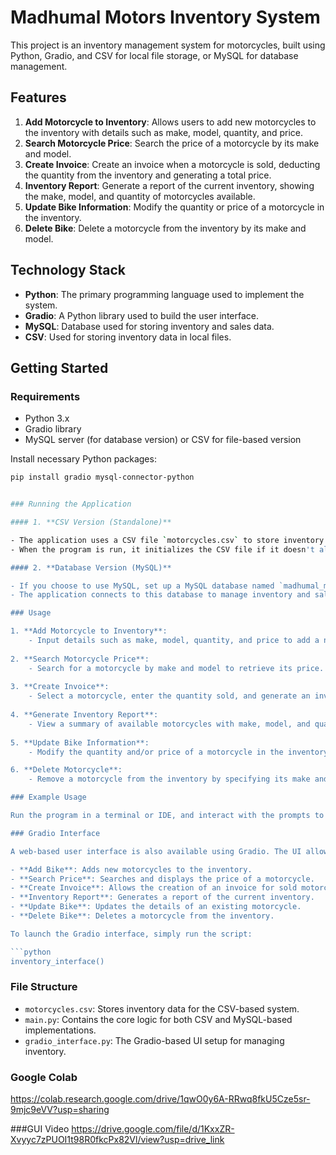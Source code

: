 # Madhumal Motors Inventory System

This project is an inventory management system for motorcycles, built using Python, Gradio, and CSV for local file storage, or MySQL for database management.

## Features

1. **Add Motorcycle to Inventory**: Allows users to add new motorcycles to the inventory with details such as make, model, quantity, and price.
2. **Search Motorcycle Price**: Search the price of a motorcycle by its make and model.
3. **Create Invoice**: Create an invoice when a motorcycle is sold, deducting the quantity from the inventory and generating a total price.
4. **Inventory Report**: Generate a report of the current inventory, showing the make, model, and quantity of motorcycles available.
5. **Update Bike Information**: Modify the quantity or price of a motorcycle in the inventory.
6. **Delete Bike**: Delete a motorcycle from the inventory by its make and model.

## Technology Stack

- **Python**: The primary programming language used to implement the system.
- **Gradio**: A Python library used to build the user interface.
- **MySQL**: Database used for storing inventory and sales data.
- **CSV**: Used for storing inventory data in local files.

## Getting Started

### Requirements

- Python 3.x
- Gradio library
- MySQL server (for database version) or CSV for file-based version

Install necessary Python packages:

```bash
pip install gradio mysql-connector-python


### Running the Application

#### 1. **CSV Version (Standalone)**

- The application uses a CSV file `motorcycles.csv` to store inventory data.
- When the program is run, it initializes the CSV file if it doesn't already exist, and allows the user to add, search, and delete motorcycles from the inventory.

#### 2. **Database Version (MySQL)**

- If you choose to use MySQL, set up a MySQL database named `madhumal_motors` and create the tables `inventory` and `sales`.
- The application connects to this database to manage inventory and sales data.

### Usage

1. **Add Motorcycle to Inventory**:
    - Input details such as make, model, quantity, and price to add a new motorcycle to the inventory.
   
2. **Search Motorcycle Price**:
    - Search for a motorcycle by make and model to retrieve its price.
   
3. **Create Invoice**:
    - Select a motorcycle, enter the quantity sold, and generate an invoice that updates the inventory.
   
4. **Generate Inventory Report**:
    - View a summary of available motorcycles with make, model, and quantity.
   
5. **Update Bike Information**:
    - Modify the quantity and/or price of a motorcycle in the inventory.

6. **Delete Motorcycle**:
    - Remove a motorcycle from the inventory by specifying its make and model.

### Example Usage

Run the program in a terminal or IDE, and interact with the prompts to manage your motorcycle inventory.

### Gradio Interface

A web-based user interface is also available using Gradio. The UI allows you to perform the same actions through tabs:

- **Add Bike**: Adds new motorcycles to the inventory.
- **Search Price**: Searches and displays the price of a motorcycle.
- **Create Invoice**: Allows the creation of an invoice for sold motorcycles.
- **Inventory Report**: Generates a report of the current inventory.
- **Update Bike**: Updates the details of an existing motorcycle.
- **Delete Bike**: Deletes a motorcycle from the inventory.

To launch the Gradio interface, simply run the script:

```python
inventory_interface()
```

### File Structure

- `motorcycles.csv`: Stores inventory data for the CSV-based system.
- `main.py`: Contains the core logic for both CSV and MySQL-based implementations.
- `gradio_interface.py`: The Gradio-based UI setup for managing inventory.

### Google Colab 
https://colab.research.google.com/drive/1qwO0y6A-RRwq8fkU5Cze5sr-9mjc9eVV?usp=sharing

###GUI Video
https://drive.google.com/file/d/1KxxZR-Xvyyc7zPUOI1t98R0fkcPx82Vl/view?usp=drive_link
